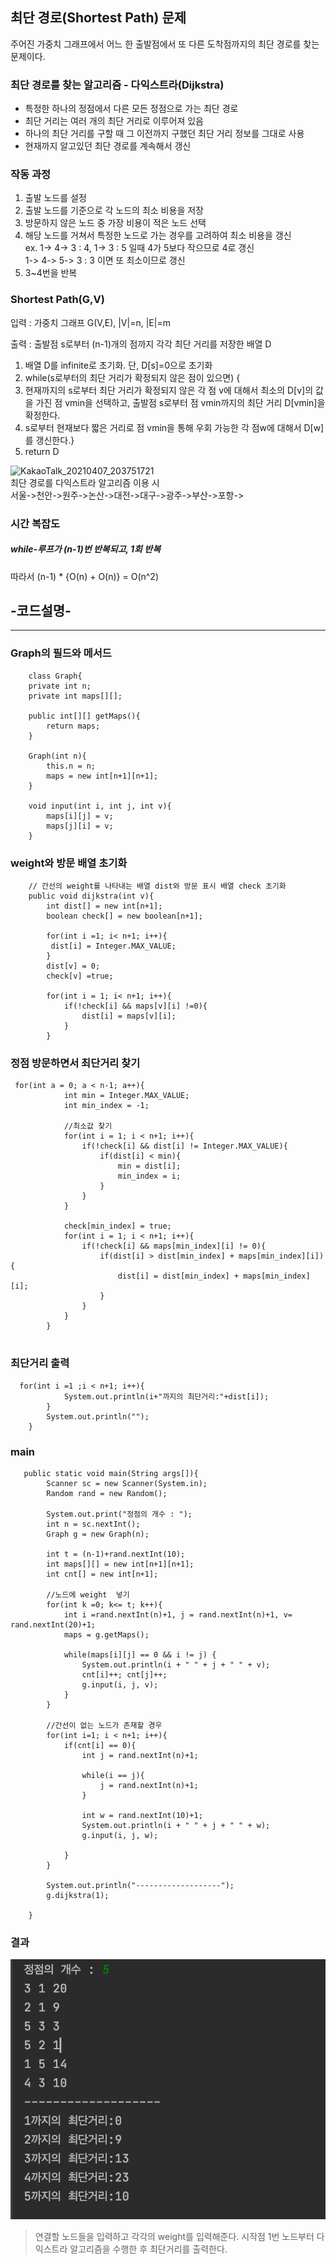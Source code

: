 ## 최단 경로(Shortest Path) 문제
주어진 가중치 그래프에서 어느 한 출발점에서 또 다른 도착점까지의 최단 경로를 찾는 문제이다.


### 최단 경로를 찾는 알고리즘 - 다익스트라(Dijkstra)
 - 특정한 하나의 정점에서 다른 모든 정점으로 가는 최단 경로
 - 최단 거리는 여러 개의 최단 거리로 이루어져 있음
 - 하나의 최단 거리를 구할 때 그 이전까지 구했던 최단 거리 정보를 그대로 사용
 - 현재까지 알고있던 최단 경로를 계속해서 갱신


### 작동 과정
  1. 출발 노드를 설정
  2. 출발 노드를 기준으로 각 노드의 최소 비용을 저장
  3. 방문하지 않은 노드 중 가장 비용이 적은 노드 선택
  4. 해당 노드를 거쳐서 특정한 노드로 가는 경우를 고려하여 최소 비용을 갱신
    <br> ex. 1-> 4-> 3 : 4, 1-> 3 : 5 일때 4가 5보다 작으므로 4로 갱신
         <br>   1-> 4-> 5-> 3 : 3 이면 또 최소이므로 갱신
  5. 3~4번을 반복 


### Shortest Path(G,V)
입력 : 가중치 그래프 G(V,E), |V|=n, |E|=m

출력 : 출발점 s로부터 (n-1)개의 점까지 각각 최단 거리를 저장한 배열 D

1. 배열 D를 infinite로 초기화. 단, D[s]=0으로 초기화
2. while(s로부터의 최단 거리가 확정되지 않은 점이 있으면) {
3. 현재까지의 s로부터 최단 거리가 확정되지 않은 각 점 v에 대해서 최소의 D[v]의 값을 가진 점 vmin을 선택하고, 출발점 s로부터 점 vmin까지의 최단 거리 D[vmin]을 확정한다.
4. s로부터 현재보다 짧은 거리로 점 vmin을 통해 우회 가능한 각 점w에 대해서 D[w]를 갱신한다.}
5.  return D

![KakaoTalk_20210407_203751721](https://user-images.githubusercontent.com/80522538/113868215-65bda180-97ea-11eb-8c36-94799496550b.jpg)
 <br> 최단 경로를 다익스트라 알고리즘 이용 시
 <br> 서울->천안->원주->논산->대전->대구->광주->부산->포항->


### 시간 복잡도

##### while-루프가 (n-1)번 반복되고, 1회 반복

  따라서 (n-1) * {O(n) + O(n)} = O(n^2) 



## -코드설명-
<hr/>




### Graph의 필드와 메서드

```
    class Graph{
    private int n;
    private int maps[][];

    public int[][] getMaps(){
        return maps;
    }

    Graph(int n){
        this.n = n;
        maps = new int[n+1][n+1];
    }

    void input(int i, int j, int v){
        maps[i][j] = v;
        maps[j][i] = v;
    }
  ```




### weight와 방문 배열 초기화

```
    // 간선의 weight를 나타내는 배열 dist와 방문 표시 배열 check 초기화
    public void dijkstra(int v){
        int dist[] = new int[n+1];
        boolean check[] = new boolean[n+1];

        for(int i =1; i< n+1; i++){
         dist[i] = Integer.MAX_VALUE;
        }
        dist[v] = 0;
        check[v] =true;

        for(int i = 1; i< n+1; i++){
            if(!check[i] && maps[v][i] !=0){
                dist[i] = maps[v][i];
            }
        }
```



### 정점 방문하면서 최단거리 찾기

```
 for(int a = 0; a < n-1; a++){
            int min = Integer.MAX_VALUE;
            int min_index = -1;

            //최소값 찾기
            for(int i = 1; i < n+1; i++){
                if(!check[i] && dist[i] != Integer.MAX_VALUE){
                    if(dist[i] < min){
                        min = dist[i];
                        min_index = i;
                    }
                }
            }

            check[min_index] = true;
            for(int i = 1; i < n+1; i++){
                if(!check[i] && maps[min_index][i] != 0){
                    if(dist[i] > dist[min_index] + maps[min_index][i]){
                        dist[i] = dist[min_index] + maps[min_index][i];
                    }
                }
            }
        }
        
```



### 최단거리 출력 

```
  for(int i =1 ;i < n+1; i++){
            System.out.println(i+"까지의 최단거리:"+dist[i]);
        }
        System.out.println("");
    }
```



### main

```
   public static void main(String args[]){
        Scanner sc = new Scanner(System.in);
        Random rand = new Random();

        System.out.print("정점의 개수 : ");
        int n = sc.nextInt();
        Graph g = new Graph(n);
        
        int t = (n-1)+rand.nextInt(10);
        int maps[][] = new int[n+1][n+1];
        int cnt[] = new int[n+1];

        //노드에 weight  넣기
        for(int k =0; k<= t; k++){
            int i =rand.nextInt(n)+1, j = rand.nextInt(n)+1, v= rand.nextInt(20)+1;
            maps = g.getMaps();

            while(maps[i][j] == 0 && i != j) {
                System.out.println(i + " " + j + " " + v);
                cnt[i]++; cnt[j]++;
                g.input(i, j, v);
            }
        }

        //간선이 없는 노드가 존재할 경우
        for(int i=1; i < n+1; i++){
            if(cnt[i] == 0){
                int j = rand.nextInt(n)+1;

                while(i == j){
                    j = rand.nextInt(n)+1;
                }

                int w = rand.nextInt(10)+1;
                System.out.println(i + " " + j + " " + w);
                g.input(i, j, w);

            }
        }

        System.out.println("-------------------");
        g.dijkstra(1);
        
    }
```



### 결과
<img src = "./scrennshot.png">

> 연결할 노드들을 입력하고 각각의 weight를 입력해준다.
> 시작점 1번 노드부터 다익스트라 알고리즘을 수행한 후 최단거리를 출력한다. 

